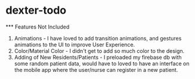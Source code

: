 # dexter-todo
*** Features Not Included
1. Animations - I have loved to add transition animations, and gestures animations to the UI to improve User Experience.
2. Color/Material Color - I didn't get to add so much color to the design.
3. Adding of New Residents/Patients - I preloaded my firebase db with some random patient data, would have to loved to have an interface on the mobile app where the user/nurse can register in a new patient.
